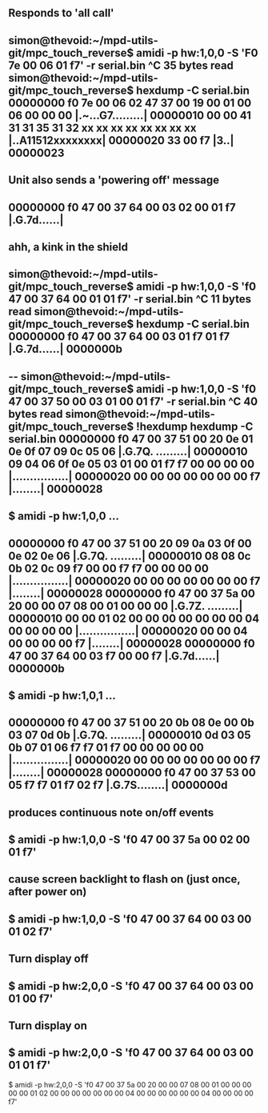 Responds to 'all call'
--
simon@thevoid:~/mpd-utils-git/mpc_touch_reverse$ amidi -p hw:1,0,0 -S 'F0 7e 00 06 01 f7' -r serial.bin
^C
35 bytes read
simon@thevoid:~/mpd-utils-git/mpc_touch_reverse$ hexdump -C serial.bin 
00000000  f0 7e 00 06 02 47 37 00  19 00 01 00 06 00 00 00  |.~...G7.........|
00000010  00 00 41 31 31 35 31 32  xx xx xx xx xx xx xx xx  |..A11512xxxxxxxx|
00000020  33 00 f7                                          |3..|
00000023
--

Unit also sends a 'powering off' message
--
00000000  f0 47 00 37 64 00 03 02  00 01 f7                 |.G.7d......|
--


ahh, a kink in the shield
--
simon@thevoid:~/mpd-utils-git/mpc_touch_reverse$ amidi -p hw:1,0,0 -S 'f0 47 00 37 64 00 01 01 f7' -r serial.bin
^C
11 bytes read
simon@thevoid:~/mpd-utils-git/mpc_touch_reverse$ hexdump -C serial.bin 
00000000  f0 47 00 37 64 00 03 01  f7 01 f7                 |.G.7d......|
0000000b
--

--
simon@thevoid:~/mpd-utils-git/mpc_touch_reverse$ amidi -p hw:1,0,0 -S 'f0 47 00 37 50 00 03 01 00 01 f7' -r serial.bin
^C
40 bytes read
simon@thevoid:~/mpd-utils-git/mpc_touch_reverse$ !hexdump
hexdump -C serial.bin 
00000000  f0 47 00 37 51 00 20 0e  01 0e 0f 07 09 0c 05 06  |.G.7Q. .........|
00000010  09 04 06 0f 0e 05 03 01  00 01 f7 f7 00 00 00 00  |................|
00000020  00 00 00 00 00 00 00 f7                           |........|
00000028
--

$ amidi -p hw:1,0,0 ...
--
00000000  f0 47 00 37 51 00 20 09  0a 03 0f 00 0e 02 0e 06  |.G.7Q. .........|
00000010  08 08 0c 0b 02 0c 09 f7  00 00 f7 f7 00 00 00 00  |................|
00000020  00 00 00 00 00 00 00 f7                           |........|
00000028
00000000  f0 47 00 37 5a 00 20 00  00 07 08 00 01 00 00 00  |.G.7Z. .........|
00000010  00 00 01 02 00 00 00 00  00 00 00 04 00 00 00 00  |................|
00000020  00 00 04 00 00 00 00 f7                           |........|
00000028
00000000  f0 47 00 37 64 00 03 f7  00 00 f7                 |.G.7d......|
0000000b
--

$ amidi -p hw:1,0,1 ...
--
00000000  f0 47 00 37 51 00 20 0b  08 0e 00 0b 03 07 0d 0b  |.G.7Q. .........|
00000010  0d 03 05 0b 07 01 06 f7  f7 01 f7 00 00 00 00 00  |................|
00000020  00 00 00 00 00 00 00 f7                           |........|
00000028
00000000  f0 47 00 37 53 00 05 f7  f7 01 f7 02 f7           |.G.7S........|
0000000d
--

produces continuous note on/off events
--
$ amidi -p hw:1,0,0 -S 'f0 47 00 37 5a 00 02 00 01 f7'
--

cause screen backlight to flash on (just once, after power on)
--
$ amidi -p hw:1,0,0 -S 'f0 47 00 37 64 00 03 00 01 02 f7' 
--

Turn display off
--
$ amidi -p hw:2,0,0 -S 'f0 47 00 37 64 00 03 00 01 00 f7'
--

Turn display on
--
$ amidi -p hw:2,0,0 -S 'f0 47 00 37 64 00 03 00 01 01 f7'
--



$ amidi -p hw:2,0,0 -S 'f0 47 00 37 5a 00 20 00 00 07 08 00 01 00 00 00 00 00 01 02 00 00 00 00 00 00 00 04 00 00 00 00 00 00 04 00 00 00 00 f7'
